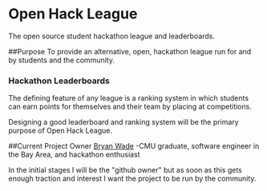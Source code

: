 # Open Hack League
The open source student hackathon league and leaderboards. 

##Purpose
To provide an alternative, open, hackathon league run for and by students and the community.

### Hackathon Leaderboards  

The defining feature of any league is a ranking system in which students can earn points for themselves and their team by placing at competitions.  

Designing a good leaderboard and ranking system will be the primary purpose of Open Hack League.

##Current Project Owner
[Bryan Wade](https://github.com/stale2000) -CMU graduate, software engineer in the Bay Area, and hackathon enthusiast

In the initial stages I will be the "github owner" but as soon as this gets enough traction and interest I want the project to be run by the community.
